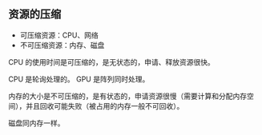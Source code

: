 ## 资源的压缩

- 可压缩资源：CPU、网络
- 不可压缩资源：内存、磁盘

CPU 的使用时间是可压缩的，是无状态的，申请、释放资源很快。

CPU 是轮询处理的。
GPU 是阵列同时处理。

内存的大小是不可压缩的，是有状态的，申请资源很慢（需要计算和分配内存空间），并且回收可能失败（被占用的内存一般不可回收）。

磁盘同内存一样。

